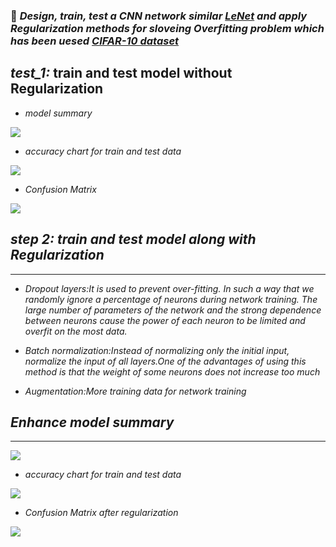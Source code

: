 ### :dart: _Design, train, test a CNN network similar [LeNet](http://www.dengfanxin.cn/wp-content/uploads/2016/03/1998Lecun.pdf) and apply *Regularization* methods for sloveing Overfitting problem which has been uesed [CIFAR-10 dataset](https://www.cs.toronto.edu/~kriz/cifar.html)_



## *test_1:* train and test model without Regularization


- *model summary*


![](protype%20model%20structure.PNG)



- *accuracy chart for train and test data*


![](acc-train-test-chart.PNG)



- *Confusion Matrix*
 

![](Confusion%20Matrix%20for%20protype%20model.PNG)



## *step 2:* _train and test model along with Regularization_
---

- _Dropout layers:It is used to prevent over-fitting. In such a way that we randomly ignore a percentage of neurons during network training. The large number of parameters of the network and the strong dependence between neurons cause the power of each neuron to be limited and overfit on the most data._


- _Batch normalization:Instead of normalizing only the initial input, normalize the input of all layers.One of the advantages of using this method is that the weight of some neurons does not increase too much_


- _Augmentation:More training data for network training_


## _Enhance model summary_
---


![](Enhanced%20model.PNG)


- _accuracy chart for train and test data_


![](acc-enhanced.PNG)


- _Confusion Matrix after regularization_


![](conf%20mtrx%20enhanced.PNG)



